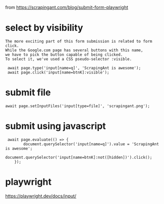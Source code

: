
from https://scrapingant.com/blog/submit-form-playwright

# select by visibility

```
The more exciting part of this form submission is related to form click.
While the Google.com page has several buttons with this name,
we have to pick the button capable of being clicked.
To select it, we've used a CSS pseudo-selector :visible.

 await page.type('input[name=q]', 'ScrapingAnt is awesome');
 await page.click('input[name=btnK]:visible');
```

# submit file

```
await page.setInputFiles('input[type=file]', 'scrapingant.png');
```

# submit using javascript

```
 await page.evaluate(() => {
        document.querySelector('input[name=q]').value = 'ScrapingAnt is awesome';
        document.querySelector('input[name=btnK]:not([hidden])').click();
    });
```

# playwright

https://playwright.dev/docs/input/